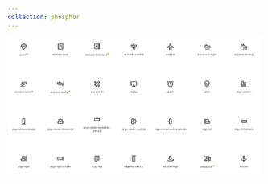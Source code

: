 ```yaml
---
collection: phosphor
---
```


<!--@include: ./_partials/collection.md-->

![Phosphor Icon Collection](./assets/phosphor/phosphor.webp)
